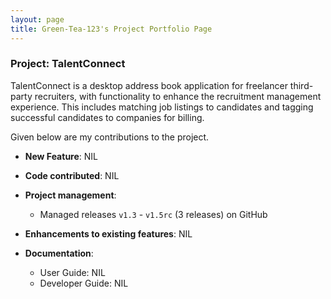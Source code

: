 ```yaml
---
layout: page
title: Green-Tea-123's Project Portfolio Page
---
```


### Project: TalentConnect

TalentConnect is a desktop address book application for freelancer third-party
recruiters, with functionality to enhance the recruitment management experience.
This includes matching job listings to candidates and tagging successful candidates
to companies for billing.

Given below are my contributions to the project.

* **New Feature**: NIL

* **Code contributed**: NIL

* **Project management**:
    * Managed releases `v1.3` - `v1.5rc` (3 releases) on GitHub

* **Enhancements to existing features**: NIL

* **Documentation**:
    * User Guide: NIL
    * Developer Guide: NIL
